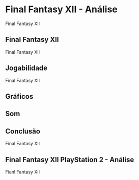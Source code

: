 ---
---

# Final Fantasy XII - Análise

Final Fantasy XII

## Final Fantasy XII

Final Fantasy XII

## Jogabilidade

Final Fantasy XII

## Gráficos


## Som

## Conclusão

Final Fantasy XII

## Final Fantasy XII PlayStation 2 - Análise

Fianl Fantasy XII
